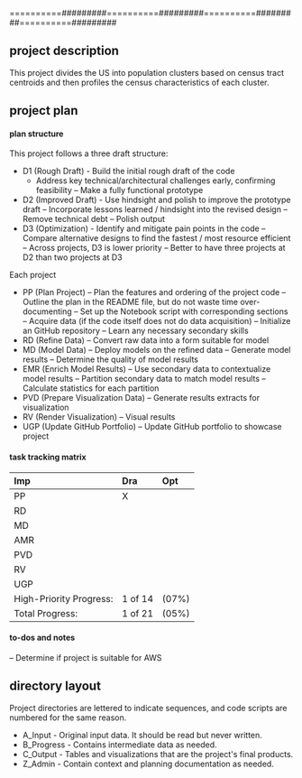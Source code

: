 
==========#########==========#########==========#########==========#########

## project description

This project divides the US into population clusters based on census tract
centroids and then profiles the census characteristics of each cluster.

## project plan

#### plan structure

This project follows a three draft structure:
+ D1 (Rough Draft) - Build the initial rough draft of the code
  - Address key technical/architectural challenges early, confirming feasibility
  – Make a fully functional prototype
+ D2 (Improved Draft) - Use hindsight and polish to improve the prototype draft
  – Incorporate lessons learned / hindsight into the revised design
  – Remove technical debt
  – Polish output
+ D3 (Optimization) - Identify and mitigate pain points in the code
  – Compare alternative designs to find the fastest / most resource efficient
  – Across projects, D3 is lower priority
    – Better to have three projects at D2 than two projects at D3

Each project
+ PP  (Plan Project) – Plan the features and ordering of the project code
  – Outline the plan in the README file, but do not waste time over-documenting
  – Set up the Notebook script with corresponding sections
  – Acquire data (if the code itself does not do data acquisition)
  – Initialize an GitHub repository
  – Learn any necessary secondary skills
+ RD  (Refine Data) – Convert raw data into a form suitable for model
+ MD  (Model Data) – Deploy models on the refined data
  – Generate model results
  – Determine the quality of model results
+ EMR (Enrich Model Results) – Use secondary data to contextualize model results
  – Partition secondary data to match model results
  – Calculate statistics for each partition
+ PVD (Prepare Visualization Data) – Generate results extracts for visualization
+ RV  (Render Visualization) – Visual results
+ UGP (Update GitHub Portfolio) – Update GitHub portfolio to showcase project

#### task tracking matrix

   |Imp|Dra|Opt|
   |:- |:- |:- |
PP |  X|   |   |
RD |   |   |   |
MD |   |   |   |
AMR|   |   |   |
PVD|   |   |   |
RV |   |   |   |
UGP|   |   |   |
High-Priority Progress:|1 of 14|(07%)
Total Progress:|1 of 21|(05%)

#### to-dos and notes
– Determine if project is suitable for AWS

## directory layout

Project directories are lettered to indicate sequences, and code scripts are
numbered for the same reason.
+ A_Input - Original input data.  It should be read but never written.
+ B_Progress - Contains intermediate data as needed.
+ C_Output - Tables and visualizations that are the project's final products.
+ Z_Admin - Contain context and planning documentation as needed.

